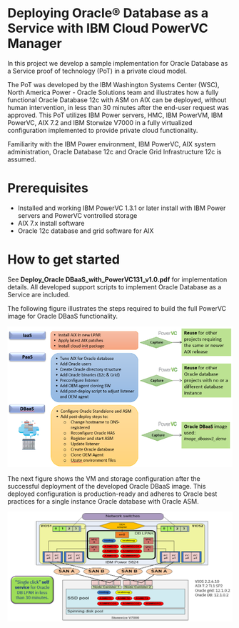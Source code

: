# Deploying Oracle® Database as a Service with IBM Cloud PowerVC Manager

In this project we develop a sample implementation for Oracle Database as a Service proof of technology (PoT) in a private cloud model.

The PoT was developed by the IBM Washington Systems Center (WSC), North America Power - Oracle Solutions team and illustrates how a fully functional Oracle Database 12c with ASM on AIX can be deployed, without human intervention, in less than 30 minutes after the end-user request was approved.
This PoT utilizes IBM Power servers, HMC, IBM PowerVM, IBM PowerVC, AIX 7.2 and IBM Storwize V7000 in a fully virtualized configuration implemented to provide private cloud functionality.

Familiarity with the IBM Power environment, IBM PowerVC, AIX system administration, Oracle Database 12c and Oracle Grid Infrastructure 12c is assumed.

# Prerequisites
* Installed and working IBM PowerVC 1.3.1 or later install with IBM Power servers and PowerVC vontrolled storage
* AIX 7.x install software
* Oracle 12c database and grid software for AIX

# How to get started
See __Deploy_Oracle DBaaS_with_PowerVC131_v1.0.pdf__ for implementation details. All developed support scripts to implement Oracle Database as a Service are included.

The following figure illustrates the steps required to build the full PowerVC image for Oracle DBaaS functionality.

![Image Development steps](./docs/image-create-overview.png)

The next figure shows the VM and storage configuration after the successful deployment of the developed Oracle DBaaS image. This deployed configuration is production-ready and adheres to Oracle best practices for a single instance Oracle database with Oracle ASM.

![Image Development steps](./docs/VM-config-after-deploy.png)

